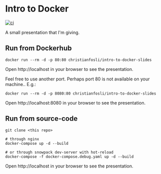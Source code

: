 # Intro to Docker

[![ci](https://github.com/christianfosli/intro-to-docker-slides/actions/workflows/ci.yaml/badge.svg)](https://github.com/christianfosli/intro-to-docker-slides/actions/workflows/ci.yaml)

A small presentation that I'm giving.

## Run from Dockerhub

```console
docker run --rm -d -p 80:80 christianfosli/intro-to-docker-slides
```

Open http://localhost in your browser to see the presentation.

Feel free to use another port. Perhaps port 80 is not available on your
machine.. E.g.:

```console
docker run --rm -d -p 8080:80 christianfosli/intro-to-docker-slides
```

Open http://localhost:8080 in your browser to see the presentation.

## Run from source-code

```console
git clone <this repo>

# through nginx
docker-compose up -d --build

# or through snowpack dev-server with hot-reload
docker-compose -f docker-compose.debug.yaml up -d --build
```

Open http://localhost in your browser to see the presentation.
